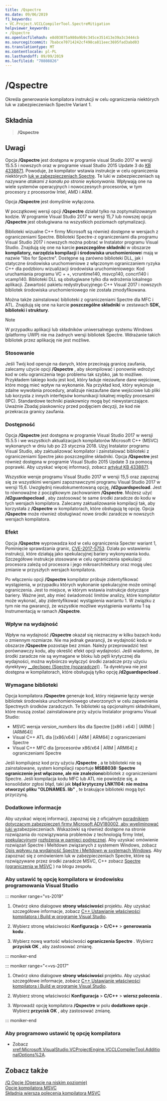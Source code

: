 ```yaml
---
title: /Qspectre
ms.date: 09/06/2019
f1_keywords:
- VC.Project.VCCLCompilerTool.SpectreMitigation
helpviewer_keywords:
- /Qspectre
ms.openlocfilehash: e8d03075a980a9b9c345ce351413e39a3c3444cb
ms.sourcegitcommit: 7babce70714242cf498ca811eec3695fad3abd03
ms.translationtype: MT
ms.contentlocale: pl-PL
ms.lasthandoff: 09/09/2019
ms.locfileid: "70808826"
---
```

# <a name="qspectre"></a>/Qspectre

Określa generowanie kompilatora instrukcji w celu ograniczenia niektórych luk w zabezpieczeniach Spectre Variant 1.

## <a name="syntax"></a>Składnia

> **/Qspectre**

## <a name="remarks"></a>Uwagi

Opcja **/Qspectre** jest dostępna w programie visual Studio 2017 w wersji 15.5.5 i nowszych oraz w programie visual Studio 2015 Update 3 do [KB 4338871](https://support.microsoft.com/help/4338871/visual-studio-2015-update-3-spectre-variant-1-toolset-qspectre). Powoduje, że kompilator wstawia instrukcje w celu ograniczenia niektórych [luk w zabezpieczeniach Spectre](https://spectreattack.com/spectre.pdf). Te luki w zabezpieczeniach są nazywane *atakami z kanału po stronie wykonywania*. Wpływają one na wiele systemów operacyjnych i nowoczesnych procesorów, w tym procesory z procesorów Intel, AMD i ARM.

Opcja **/Qspectre** jest domyślnie wyłączona.

W początkowej wersji opcji **/Qspectre** działał tylko na zoptymalizowanym kodzie. W programie Visual Studio 2017 w wersji 15,7 lub nowszej opcja **/Qspectre** jest obsługiwana na wszystkich poziomach optymalizacji.

Biblioteki wizualne C++ firmy Microsoft są również dostępne w wersjach z ograniczeniami Spectre. Biblioteki Spectre-z ograniczeniami dla programu Visual Studio 2017 i nowszych można pobrać w Instalator programu Visual Studio. Znajdują się one na karcie **poszczególne składniki** w obszarze **kompilatory, narzędzia kompilacji i środowiska uruchomieniowe**i mają w nazwie "libs for Spectre". Dostępne są zarówno biblioteki DLL, jak i statyczne środowiska uruchomieniowe z włączonym ograniczaniem ryzyka C++ dla podzbioru wizualizacji środowiska uruchomieniowego: Kod uruchamiania programu VC + +, vcruntime140, msvcp140, concrt140 i vcamp140. Biblioteki DLL są obsługiwane tylko dla wdrożenia lokalnego aplikacji. Zawartość pakietu redystrybucyjnego C++ Visual 2017 i nowszych bibliotek środowiska uruchomieniowego nie została zmodyfikowana.

Można także zainstalować biblioteki z ograniczeniami Spectre dla MFC i ATL. Znajdują się one na karcie **poszczególne składniki** w zestawach **SDK, biblioteki i struktury**.

> [!NOTE]
> W przypadku aplikacji lub składników uniwersalnego systemu Windows (platformy UWP) nie ma żadnych wersji bibliotek Spectre. Wdrażanie takich bibliotek przez aplikację nie jest możliwe.

### <a name="applicability"></a>Stosowanie

Jeśli Twój kod operuje na danych, które przecinają granicę zaufania, zalecamy użycie opcji **/Qspectre** , aby skompilować i ponownie wdrożyć kod w celu ograniczenia tego problemu tak szybko, jak to możliwe. Przykładem takiego kodu jest kod, który ładuje niezaufane dane wejściowe, które mogą mieć wpływ na wykonanie. Na przykład kod, który wykonuje zdalne wywołania procedury, analizuje niezaufane dane wejściowe lub pliki lub korzysta z innych interfejsów komunikacji lokalnej między procesami (IPC). Standardowe techniki piaskownicy mogą być niewystarczające. Uważnie Zbadaj piaskownicy przed podjęciem decyzji, że kod nie przekracza granicy zaufania.

### <a name="availability"></a>Dostępność

Opcja **/Qspectre** jest dostępna w programie Visual Studio 2017 w wersji 15.5.5 i we wszystkich aktualizacjach kompilatorów Microsoft C++ (MSVC) wykonanych w dniu lub po 23 stycznia 2018. Użyj Instalator programu Visual Studio, aby zaktualizować kompilator i zainstalować biblioteki z ograniczeniami Spectre jako poszczególne składniki. Opcja **/Qspectre** jest również dostępna w programie Visual Studio 2015 Update 3 za pomocą poprawki. Aby uzyskać więcej informacji, zobacz [artykuł KB 4338871](https://support.microsoft.com/help/4338871).

Wszystkie wersje programu Visual Studio 2017 w wersji 15,5 oraz zapoznaj się ze wszystkimi wersjami zapoznawczymi programu Visual Studio 2017 w wersji 15,6. Uwzględnij nieudokumentowaną opcję, **/d2guardspecload**. Jest to równoważne z początkowym zachowaniem **/Qspectre**. Możesz użyć **/d2guardspecload** , aby zastosować te same środki zaradcze do kodu w tych wersjach kompilatora. Zalecamy zaktualizowanie kompilacji tak, aby korzystała z **/Qspectre** w kompilatorach, które obsługują tę opcję. Opcja **/Qspectre** może również obsługiwać nowe środki zaradcze w nowszych wersjach kompilatora.

### <a name="effect"></a>Efekt

Opcja **/Qspectre** wyprowadza kod w celu ograniczenia Specter wariant 1, Pominięcie sprawdzania granic, [CVE-2017-5753](https://nvd.nist.gov/vuln/detail/CVE-2017-5753). Działa po wstawieniu instrukcji, które działają jako spekulacyjnej bariery wykonywania kodu. Szczegółowe instrukcje stosowane w celu ograniczenia spekulacji procesora zależą od procesora i jego mikroarchitektury oraz mogą ulec zmianie w przyszłych wersjach kompilatora.

Po włączeniu opcji **/Qspectre** kompilator próbuje zidentyfikować wystąpienia, w przypadku których wykonanie spekulacyjne może ominąć ograniczenia. Jest to miejsce, w którym wstawia instrukcje dotyczące bariery. Ważne jest, aby mieć świadomość limitów analizy, które kompilator może wykonać, aby zidentyfikować wystąpienia wariantu 1. W związku z tym nie ma gwarancji, że wszystkie możliwe wystąpienia wariantu 1 są Instrumentacją w ramach **/Qspectre**.

### <a name="performance-impact"></a>Wpływ na wydajność

Wpływ na wydajność **/Qspectre** okazał się nieznaczny w kilku bazach kodu o zmiennym rozmiarze. Nie ma jednak gwarancji, że wydajność kodu w obszarze **/Qspectre** pozostaje bez zmian. Należy przeprowadzić test porównawczy kodu, aby określić efekt opcji wydajności. Jeśli wiadomo, że środki zaradcze nie są wymagane w bloku lub pętli krytycznej dla wydajności, można wybiórczo wyłączyć środki zaradcze przy użyciu dyrektywy [__declspec (Spectre (nozaradcze))](../../cpp/spectre.md) . Ta dyrektywa nie jest dostępna w kompilatorach, które obsługują tylko opcję **/d2guardspecload** .

### <a name="required-libraries"></a>Wymagane biblioteki

Opcja kompilatora **/Qspectre** generuje kod, który niejawnie łączy wersje bibliotek środowiska uruchomieniowego utworzonych w celu zapewnienia Spectreych środków zaradczych. Te biblioteki są opcjonalnymi składnikami, które muszą zostać zainstalowane przy użyciu Instalator programu Visual Studio:

- MSVC wersja *version_numbers* libs dla Spectre \[(x86 i x64) | (ARM) | (ARM64)]
- Visual C++ ATL dla \[(x86/x64) | ARM | ARM64] z ograniczeniami Spectre
- Visual C++ MFC dla \[procesorów x86/x64 | ARM | ARM64] z ograniczeniami Spectre

Jeśli kompilujesz kod przy użyciu **/Qspectre** , a te biblioteki nie są zainstalowane, system kompilacji raportuje **MSB8038: Spectre ograniczenie jest włączone, ale nie znaleziono**bibliotek z ograniczeniami Spectre. Jeśli kompilacja kodu MFC lub ATL nie powiedzie się, a konsolidator zgłosi błąd, taki jak **błąd krytyczny LNK1104: nie można otworzyć pliku "OLDNAMES. lib"** , te brakujące biblioteki mogą być przyczyną.

### <a name="additional-information"></a>Dodatkowe informacje

Aby uzyskać więcej informacji, zapoznaj się z oficjalnym [poradnikiem dotyczącym zabezpieczeń firmy Microsoft ADV180002, aby wyeliminować luki w](https://portal.msrc.microsoft.com/en-US/security-guidance/advisory/ADV180002)zabezpieczeniach. Wskazówki są również dostępne na stronie rozwiązania do rozwiązywania problemów z technologią firmy Intel, [spekulacyjnym](https://software.intel.com/sites/default/files/managed/c5/63/336996-Speculative-Execution-Side-Channel-Mitigations.pdf)i [rozłożenia w pamięci podręcznej](https://developer.arm.com/-/media/Files/pdf/Cache_Speculation_Side-channels.pdf). Aby uzyskać omówienie rozwiązań Spectre i Meltdown związanych z systemem Windows, zobacz [Opis wpływu na wydajność Spectre i Meltdown w systemach Windows](https://www.microsoft.com/security/blog/2018/01/09/understanding-the-performance-impact-of-spectre-and-meltdown-mitigations-on-windows-systems/). Aby zapoznać się z omówieniem luk w zabezpieczeniach Spectre, które są rozwiązywane przez środki zaradcze MSVC, C++ zobacz [Spectre (ograniczenia w MSVC](https://devblogs.microsoft.com/cppblog/spectre-mitigations-in-msvc./) ) na blogu zespołu.

### <a name="to-set-this-compiler-option-in-the-visual-studio-development-environment"></a>Aby ustawić tę opcję kompilatora w środowisku programowania Visual Studio

::: moniker range="vs-2019"

1. Otwórz okno dialogowe **strony właściwości** projektu. Aby uzyskać szczegółowe informacje, zobacz [ C++ Ustawianie właściwości kompilatora i Build w programie Visual Studio](../working-with-project-properties.md).

1. Wybierz stronę właściwości **Konfiguracja** > **C/C++**  > **generowania kodu** .

1. Wybierz nową wartość właściwości **ograniczenia Spectre** . Wybierz **przycisk OK** , aby zastosować zmianę.

::: moniker-end

::: moniker range="<=vs-2017"

1. Otwórz okno dialogowe **strony właściwości** projektu. Aby uzyskać szczegółowe informacje, zobacz [ C++ Ustawianie właściwości kompilatora i Build w programie Visual Studio](../working-with-project-properties.md).

1. Wybierz stronę właściwości **Konfiguracja** > **C/C++**  > **wiersz polecenia** .

1. Wprowadź opcję kompilatora **/Qspectre** w polu **dodatkowe opcje** . Wybierz **przycisk OK** , aby zastosować zmianę.

::: moniker-end

### <a name="to-set-this-compiler-option-programmatically"></a>Aby programowo ustawić tę opcję kompilatora

- Zobacz <xref:Microsoft.VisualStudio.VCProjectEngine.VCCLCompilerTool.AdditionalOptions%2A>.

## <a name="see-also"></a>Zobacz także

[/Q Opcje (Operacje na niskim poziomie)](q-options-low-level-operations.md)<br/>
[Opcje kompilatora MSVC](compiler-options.md)<br/>
[Składnia wiersza polecenia kompilatora MSVC](compiler-command-line-syntax.md)
